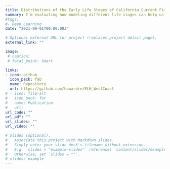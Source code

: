 ```yaml
---
title: Distributions of the Early Life Stages of California Current Fishes
summary: I'm evaluating how modeling different life stages can help us better understand how species respond to environmental variability.
#tags:
#- Deep Learning
date: "2021-09-01T00:00:00Z"

# Optional external URL for project (replaces project detail page).
external_link: ""

image:
 # caption: 
 # focal_point: Smart

links:
- icon: github
  icon_pack: fab
  name: Repository
  url: https://github.com/howardre/ELH_WestCoast
# - icon: file-alt
#   icon_pack: far
#   name: Publication
#   url: 
url_code: ""
url_pdf: ""
url_slides: ""
url_video: ""

# Slides (optional).
#   Associate this project with Markdown slides.
#   Simply enter your slide deck's filename without extension.
#   E.g. `slides = "example-slides"` references `content/slides/example-slides.md`.
#   Otherwise, set `slides = ""`.
# slides: example
---
```



